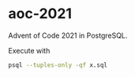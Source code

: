 # aoc-2021
Advent of Code 2021 in PostgreSQL.

Execute with

```sh
psql --tuples-only -qf x.sql
```
